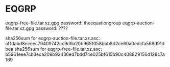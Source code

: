 # EQGRP
eqgrp-free-file.tar.xz.gpg password: theequationgroup
eqgrp-auction-file.tar.xz.gpg password: ????

sha256sum for eqgrp-auction-file.tar.xz.asc: af1dabd8eceec79409742cc9d9a20b9651058bbb8d2ce60a0edcfa568d91dbea
sha256sum for eqgrp-free-file.tar.xz.asc: b5961eee7cb3eca209b92436ed7bdd74e025bf615b90c408829156d128c7a169
